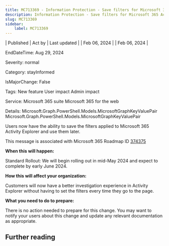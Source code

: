 ```yaml
---
title: MC713369 - Information Protection - Save filters for Microsoft 365 Activity Explorer
description: Information Protection - Save filters for Microsoft 365 Activity Explorer
slug: MC713369
sidebar:
    label: MC713369
---
```



| Published | Act by | Last updated |
| Feb 06, 2024 |  | Feb 06, 2024 |

EndDateTime: Aug 29, 2024

Severity: normal

Category: stayInformed

IsMajorChange: False

Tags: New feature User impact Admin impact

Service: Microsoft 365 suite Microsoft 365 for the web

Details: Microsoft.Graph.PowerShell.Models.MicrosoftGraphKeyValuePair Microsoft.Graph.PowerShell.Models.MicrosoftGraphKeyValuePair

<p>Users now have the ability to save the filters applied to Microsoft 365 Activity Explorer and use them later.</p>
<p>This message is associated with Microsoft 365 Roadmap ID <a href="https://www.microsoft.com/microsoft-365/roadmap?filters=&amp;searchterms=374375" target="_blank">374375</a></p>
<p><b>When this will happen:</b></p>

<p>Standard Rollout: We will begin rolling out in mid-May 2024 and expect to complete by early June 2024.</p>

<p><b>How this will affect your organization:</b></p>

<p>Customers will now have a better investigation experience in Activity Explorer without having to set the filters every time they go to the page.</p>
<p><b>What you need to do to prepare:</b></p>
<p>There is no action needed to prepare for this change. You may want to notify your users about this change and update any relevant documentation as appropriate.</p>

## Further reading
